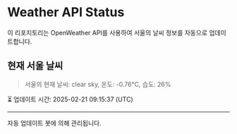 
# Weather API Status

이 리포지토리는 OpenWeather API를 사용하여 서울의 날씨 정보를 자동으로 업데이트합니다.

## 현재 서울 날씨
> 서울의 현재 날씨: clear sky, 온도: -0.76°C, 습도: 26%

⏳ 업데이트 시간: 2025-02-21 09:15:37 (UTC)

---
자동 업데이트 봇에 의해 관리됩니다.
